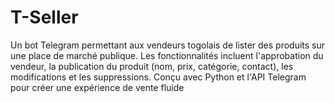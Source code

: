 # T-Seller
Un bot Telegram permettant aux vendeurs togolais de lister des produits sur une place de marché publique. Les fonctionnalités incluent l'approbation du vendeur, la publication du produit (nom, prix, catégorie, contact), les modifications et les suppressions. Conçu avec Python et l'API Telegram pour créer une expérience de vente fluide 
